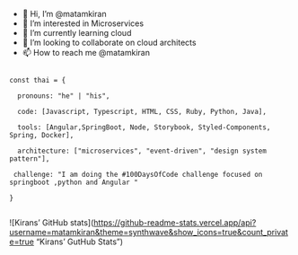 - 👋 Hi, I’m @matamkiran
- 👀 I’m interested in Microservices
- 🌱 I’m currently learning cloud
- 💞️ I’m looking to collaborate on cloud architects
- 📫 How to reach me @matamkiran

<!---
matamkiran/matamkiran is a ✨ special ✨ repository because its `README.md` (this file) appears on your GitHub profile.
You can click the Preview link to take a look at your changes.
--->
<code>
const thai = {<br>
  pronouns: "he" | "his", <br>
  code: [Javascript, Typescript, HTML, CSS, Ruby, Python, Java],<br>
  tools: [Angular,SpringBoot, Node, Storybook, Styled-Components, Spring, Docker],<br>
  architecture: ["microservices", "event-driven", "design system pattern"],<br>
 challenge: "I am doing the #100DaysOfCode challenge focused on springboot ,python and Angular "<br>
}<br>
</code>

![Kirans’ GitHub stats](https://github-readme-stats.vercel.app/api?username=matamkiran&theme=synthwave&show_icons=true&count_private=true “Kirans’ GutHub Stats”)

